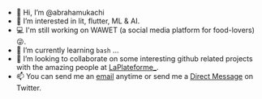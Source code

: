 - 👋 Hi, I’m @abrahamukachi
- 👀 I’m interested in lit, flutter, ML & AI.
- 💻 I'm still working on WAWET (a social media platform for food-lovers) 😜.
- 🌱 I’m currently learning `bash` ...
- 💞️ I’m looking to collaborate on some interesting github related projects with the amazing people at [LaPlateforme_](https://laplateforme.io).
- 📫 You can send me an [email](abrahamukachi@gmail.com) anytime or send me a [Direct Message](https://twitter.com/abrahamukachi) on Twitter.

<!---
abrahamukachi/abrahamukachi is a ✨ special ✨ repository because its `README.md` (this file) appears on your GitHub profile.
You can click the Preview link to take a look at your changes.
--->
